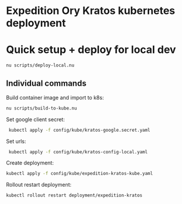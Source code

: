 # Expedition Ory Kratos kubernetes deployment
# Quick setup + deploy for local dev
```sh
nu scripts/deploy-local.nu
```

## Individual commands
Build container image and import to k8s:
```sh
nu scripts/build-to-kube.nu
```

Set google client secret: 

```sh
 kubectl apply -f config/kube/kratos-google.secret.yaml
```

Set urls:

```sh
 kubectl apply -f config/kube/kratos-config-local.yaml
```
Create deployment:
```sh
kubectl apply -f config/kube/expedition-kratos-kube.yaml
```

Rollout restart deployment:
```sh
kubectl rollout restart deployment/expedition-kratos
```
